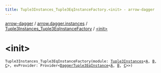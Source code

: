 ```yaml
---
title: Tuple3Instances_Tuple3EqInstanceFactory.<init> - arrow-dagger
---
```


[arrow-dagger](../../index.html) / [arrow.dagger.instances](../index.html) / [Tuple3Instances_Tuple3EqInstanceFactory](index.html) / [&lt;init&gt;](./-init-.html)

# &lt;init&gt;

`Tuple3Instances_Tuple3EqInstanceFactory(module: `[`Tuple3Instances`](../-tuple3-instances/index.html)`<`[`A`](index.html#A)`, `[`B`](index.html#B)`, `[`C`](index.html#C)`>, evProvider: Provider<`[`DaggerTuple3EqInstance`](../-dagger-tuple3-eq-instance/index.html)`<`[`A`](index.html#A)`, `[`B`](index.html#B)`, `[`C`](index.html#C)`>>)`